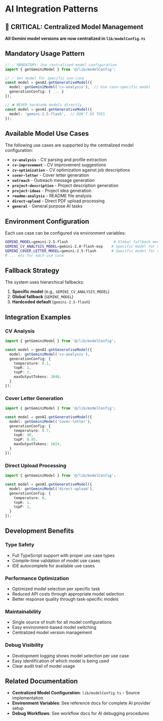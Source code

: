 # AI Integration Patterns

## 🚨 CRITICAL: Centralized Model Management

**All Gemini model versions are now centralized in `lib/modelConfig.ts`**

## Mandatory Usage Pattern

```typescript
// ✅ MANDATORY: Use centralized model configuration
import { getGeminiModel } from '@/lib/modelConfig';

// ✅ Get model for specific use case
const model = genAI.getGenerativeModel({ 
  model: getGeminiModel('cv-analysis'),  // Use case-specific model
  generationConfig: { ... }
});

// ❌ NEVER hardcode models directly
const model = genAI.getGenerativeModel({ 
  model: 'gemini-2.5-flash',  // DON'T DO THIS
});
```

## Available Model Use Cases

The following use cases are supported by the centralized model configuration:

- **`cv-analysis`** - CV parsing and profile extraction
- **`cv-improvement`** - CV improvement suggestions  
- **`cv-optimization`** - CV optimization against job descriptions
- **`cover-letter`** - Cover letter generation
- **`outreach`** - Outreach message generation
- **`project-description`** - Project description generation
- **`project-ideas`** - Project idea generation
- **`readme-analysis`** - README file analysis
- **`direct-upload`** - Direct PDF upload processing
- **`general`** - General purpose AI tasks

## Environment Configuration

Each use case can be configured via environment variables:

```bash
GEMINI_MODEL=gemini-2.5-flash                     # Global fallback model
GEMINI_CV_ANALYSIS_MODEL=gemini-2.0-flash-exp    # Specific model for CV analysis
GEMINI_COVER_LETTER_MODEL=gemini-2.5-flash       # Specific model for cover letters
# ... etc for each use case
```

## Fallback Strategy

The system uses hierarchical fallbacks:
1. **Specific model** (e.g., `GEMINI_CV_ANALYSIS_MODEL`)
2. **Global fallback** (`GEMINI_MODEL`)
3. **Hardcoded default** (`gemini-2.5-flash`)

## Integration Examples

### CV Analysis
```typescript
import { getGeminiModel } from '@/lib/modelConfig';

const model = genAI.getGenerativeModel({ 
  model: getGeminiModel('cv-analysis'),
  generationConfig: {
    temperature: 0.1,
    topK: 1,
    topP: 1,
    maxOutputTokens: 2048,
  }
});
```

### Cover Letter Generation
```typescript
import { getGeminiModel } from '@/lib/modelConfig';

const model = genAI.getGenerativeModel({ 
  model: getGeminiModel('cover-letter'),
  generationConfig: {
    temperature: 0.7,
    topK: 40,
    topP: 0.95,
    maxOutputTokens: 1024,
  }
});
```

### Direct Upload Processing
```typescript
import { getGeminiModel } from '@/lib/modelConfig';

const model = genAI.getGenerativeModel({ 
  model: getGeminiModel('direct-upload'),
  generationConfig: {
    temperature: 0,
    topK: 1,
    topP: 1,
  }
});
```

## Development Benefits

### Type Safety
- Full TypeScript support with proper use case types
- Compile-time validation of model use cases
- IDE autocomplete for available use cases

### Performance Optimization
- Optimized model selection per specific task
- Reduced API costs through appropriate model selection
- Better response quality through task-specific models

### Maintainability
- Single source of truth for all model configurations
- Easy environment-based model switching
- Centralized model version management

### Debug Visibility
- Development logging shows model selection per use case
- Easy identification of which model is being used
- Clear audit trail of model usage

## Related Documentation

- **Centralized Model Configuration**: `lib/modelConfig.ts` - Source implementation
- **Environment Variables**: See reference docs for complete AI provider setup
- **Debug Workflows**: See workflow docs for AI debugging procedures